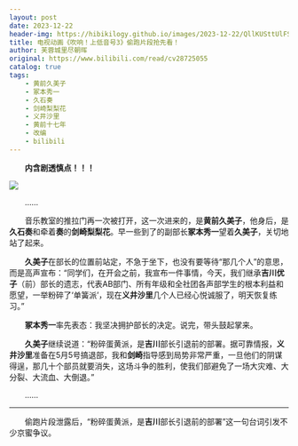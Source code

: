 ```yaml
---
layout: post
date: 2023-12-22
header-img: https://hibikilogy.github.io/images/2023-12-22/QllKUSttUlFSajBMeHVSag==.w659.h370.webp
title: 电视动画《吹响！上低音号3》偷跑片段抢先看！
author: 芙蓉城里尽朝晖
original: https://www.bilibili.com/read/cv28725055
catalog: true
tags:
    - 黄前久美子
    - 冢本秀一
    - 久石奏
    - 剑崎梨梨花
    - 义井沙里
    - 黄前十七年
    - 改编
    - bilibili
---
```


&emsp;&emsp;**内含剧透慎点！！！**

![](https://hibikilogy.github.io/images/2023-12-22/QllKUSttUlFSajBMeHVSag==.w659.h370.webp)

&emsp;&emsp;……

&emsp;&emsp;音乐教室的推拉门再一次被打开，这一次进来的，是**黄前久美子**，他身后，是**久石奏**和牵着**奏**的**剑崎梨梨花**。早一些到了的副部长**冢本秀一**望着**久美子**，关切地站了起来。

&emsp;&emsp;**久美子**在部长的位置前站定，不急于坐下，也没有要等待“那几个人”的意思，而是高声宣布：“同学们，在开会之前，我宣布一件事情，今天，我们继承**吉川优子**（前）部长的遗志，代表AB部门、所有年级和全社团各声部学生的根本利益和愿望，一举粉碎了‘单簧派’，现在**义井沙里**几个人已经心悦诚服了，明天恢复练习。”

&emsp;&emsp;**冢本秀一**率先表态：我坚决拥护部长的决定。说完，带头鼓起掌来。

&emsp;&emsp;**久美子**继续说道：“粉碎蛋黄派，是**吉川**部长引退前的部署。据可靠情报，**义井沙里**准备在5月5号搞退部，我和**剑崎**指导感到局势非常严重，一旦他们的阴谋得逞，那几十个部员就要消失，这场斗争的胜利，使我们部避免了一场大灾难、大分裂、大流血、大倒退。”

&emsp;&emsp;……

* * *

&emsp;&emsp;偷跑片段泄露后，“粉碎蛋黄派，是**吉川**部长引退前的部署”这一句台词引发不少京蜜争议。
